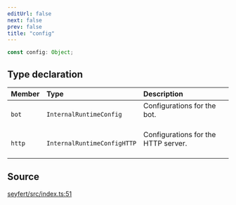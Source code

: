 ```yaml
---
editUrl: false
next: false
prev: false
title: "config"
---
```


```ts
const config: Object;
```

## Type declaration

| Member | Type | Description |
| :------ | :------ | :------ |
| `bot` | `InternalRuntimeConfig` | Configurations for the bot.<br /><br /> |
| `http` | `InternalRuntimeConfigHTTP` | Configurations for the HTTP server.<br /><br /> |

## Source

[seyfert/src/index.ts:51](https://github.com/potoland/potocuit/blob/fe122a1/src/index.ts#L51)
